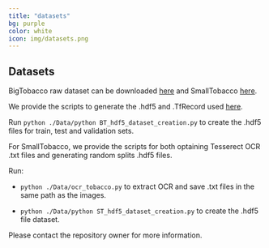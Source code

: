 ```yaml
---
title: "datasets"
bg: purple
color: white
icon: img/datasets.png
---
```


## Datasets

BigTobacco raw dataset can be downloaded [here](http://www.cs.cmu.edu/~aharley/rvl-cdip/) and SmallTobacco [here](https://lampsrv02.umiacs.umd.edu/projdb/project.php?id=72).

We provide the scripts to generate the .hdf5 and .TfRecord used [here](https://github.com/javiferran/document-classification/tree/master/Data).

Run `python ./Data/python BT_hdf5_dataset_creation.py` to create the .hdf5 files for train, test and validation sets.

For SmallTobacco, we provide the scripts for both optaining Tesserect OCR .txt files and generating random splits .hdf5 files.

Run:

- `python ./Data/ocr_tobacco.py` to extract OCR and save .txt files in the same path as the images.

- `python ./Data/python ST_hdf5_dataset_creation.py` to create the .hdf5 file dataset.

Please contact the repository owner for more information.

